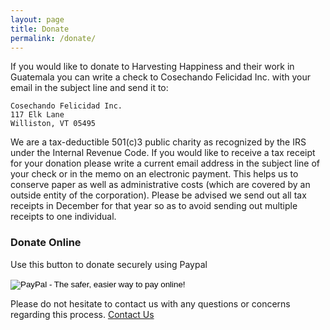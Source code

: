 ```yaml
---
layout: page
title: Donate
permalink: /donate/
---
```


If you would like to donate to Harvesting Happiness and their work in Guatemala you can write a check to Cosechando Felicidad Inc. with your email in the subject line and send it to:

	Cosechando Felicidad Inc.
	117 Elk Lane
	Williston, VT 05495

We are a tax-deductible 501(c)3 public charity as recognized by the IRS under the Internal Revenue Code. If you would like to receive a tax receipt for your donation please write a current email address in the subject line of your check or in the memo on an electronic payment. This helps us to conserve paper as well as administrative costs (which are covered by an outside entity of the corporation). Please be advised we send out all tax receipts in December for that year so as to avoid sending out multiple receipts to one individual.

### Donate Online

Use this button to donate securely using Paypal

<form action="https://www.paypal.com/cgi-bin/webscr" method="post" target="_top">
<input type="hidden" name="cmd" value="_s-xclick">
<input type="hidden" name="hosted_button_id" value="Y6AQJGNQNY3HW">
<input type="image" src="https://www.paypalobjects.com/en_US/i/btn/btn_donateCC_LG.gif" border="0" name="submit" alt="PayPal - The safer, easier way to pay online!">
<img alt="" border="0" src="https://www.paypalobjects.com/en_US/i/scr/pixel.gif" width="1" height="1">
</form>

Please do not hesitate to contact us with any questions or concerns regarding this process.
[Contact Us](/contact/)